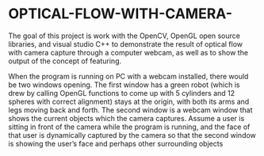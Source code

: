 # OPTICAL-FLOW-WITH-CAMERA-
The goal of this project is work with the OpenCV, OpenGL open source libraries, 
and visual studio C++ to demonstrate the result of optical flow with camera capture through a computer webcam, 
as well as to show the output of the concept of featuring. 

When the program is running on PC with a webcam installed, there would be two 
windows opening. The first window has a green robot (which is drew by calling OpenGL 
functions to come up with 5 cylinders and 12 spheres with correct alignment) stays at the 
origin, with both its arms and legs moving back and forth. The second window is a 
webcam window that shows the current objects which the camera captures. Assume a 
user is sitting in front of the camera while the program is running, and the face of that 
user is dynamically captured by the camera so that the second window is showing the 
user’s face and perhaps other surrounding objects




